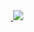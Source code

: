 <div  id = "badges" align = "center">
  <a href = "https://vk.com/i_am_fine_thank_you">
    <img src = "">
  </a>
<script
  type="text/javascript"
  src="https://vk.com/js/api/share.js?95"
  charset="windows-1251"
></script>

<!-- Put this script tag to the place, where the Share button will be -->
<script type="text/javascript">
  document.write(VK.Share.button(false, {type: "custom", text: "<img src="https://vk.com/images/share_32_2x.png" width="32" height="32" alt="share icon" />"}));
</script>
  <a href = "https://mail.google.com/mail/u/0/#inbox/FMfcgzGwHLmHPpVLXHjcGzHmBQntWVjt">
    <img src = "https://img.shields.io/badge/gmail">
  </a>
  
</div>
